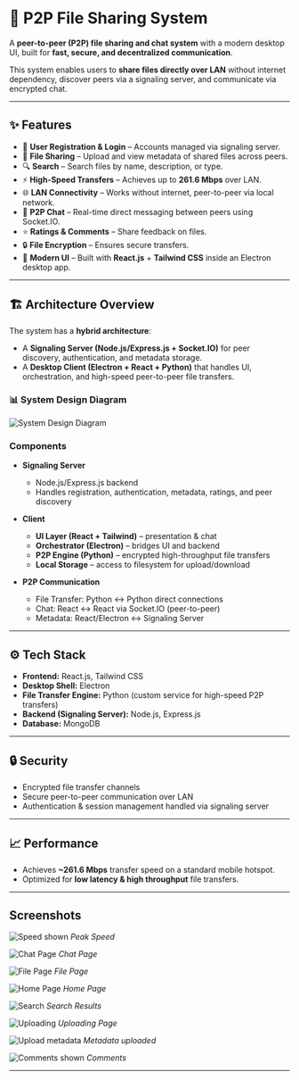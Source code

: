 # 📂 P2P File Sharing System

A **peer-to-peer (P2P) file sharing and chat system** with a modern desktop UI, built for **fast, secure, and decentralized communication**.

This system enables users to **share files directly over LAN** without internet dependency, discover peers via a signaling server, and communicate via encrypted chat.

---

## ✨ Features

* 🔐 **User Registration & Login** – Accounts managed via signaling server.
* 📁 **File Sharing** – Upload and view metadata of shared files across peers.
* 🔍 **Search** – Search files by name, description, or type.
* ⚡ **High-Speed Transfers** – Achieves up to **261.6 Mbps** over LAN.
* 🌐 **LAN Connectivity** – Works without internet, peer-to-peer via local network.
* 💬 **P2P Chat** – Real-time direct messaging between peers using Socket.IO.
* ⭐ **Ratings & Comments** – Share feedback on files.
* 🔒 **File Encryption** – Ensures secure transfers.
* 🎨 **Modern UI** – Built with **React.js** + **Tailwind CSS** inside an Electron desktop app.

---

## 🏗️ Architecture Overview

The system has a **hybrid architecture**:

* A **Signaling Server (Node.js/Express.js + Socket.IO)** for peer discovery, authentication, and metadata storage.
* A **Desktop Client (Electron + React + Python)** that handles UI, orchestration, and high-speed peer-to-peer file transfers.

### 📊 System Design Diagram

![System Design Diagram](https://res.cloudinary.com/dcij8s42h/image/upload/v1757491017/Screenshot_2025-09-10_at_1.26.18_PM_yabopa.png)

### Components

* **Signaling Server**

  * Node.js/Express.js backend
  * Handles registration, authentication, metadata, ratings, and peer discovery

* **Client**

  * **UI Layer (React + Tailwind)** – presentation & chat
  * **Orchestrator (Electron)** – bridges UI and backend
  * **P2P Engine (Python)** – encrypted high-throughput file transfers
  * **Local Storage** – access to filesystem for upload/download

* **P2P Communication**

  * File Transfer: Python ↔ Python direct connections
  * Chat: React ↔ React via Socket.IO (peer-to-peer)
  * Metadata: React/Electron ↔ Signaling Server

---

## ⚙️ Tech Stack

* **Frontend:** React.js, Tailwind CSS
* **Desktop Shell:** Electron
* **File Transfer Engine:** Python (custom service for high-speed P2P transfers)
* **Backend (Signaling Server):** Node.js, Express.js
* **Database:** MongoDB
---
## 🔒 Security

* Encrypted file transfer channels
* Secure peer-to-peer communication over LAN
* Authentication & session management handled via signaling server

---

## 📈 Performance

* Achieves **\~261.6 Mbps** transfer speed on a standard mobile hotspot.
* Optimized for **low latency & high throughput** file transfers.

---
## Screenshots

![Speed shown](https://res.cloudinary.com/da7nnqjzz/image/upload/v1741167734/Screenshot_28_jm137r.png)
*Peak Speed*

![Chat Page](https://res.cloudinary.com/da7nnqjzz/image/upload/v1741167726/Screenshot_21_u6ueoi.png)
*Chat Page*

![File Page](https://res.cloudinary.com/da7nnqjzz/image/upload/v1741167726/Screenshot_20_bs8ul2.png)
*File Page*

![Home Page](https://res.cloudinary.com/da7nnqjzz/image/upload/v1741167724/Screenshot_16_cg1uui.png)
*Home Page*

![Search](https://res.cloudinary.com/da7nnqjzz/image/upload/v1741167721/Screenshot_17_i66c7a.png)
*Search Results*

![Uploading](https://res.cloudinary.com/da7nnqjzz/image/upload/v1741167722/Screenshot_14_oecmic.png)
*Uploading Page*

![Upload metadata](https://res.cloudinary.com/da7nnqjzz/image/upload/v1741167721/Screenshot_15_pllgiw.png)
*Metadata uploaded*

![Comments shown](https://res.cloudinary.com/da7nnqjzz/image/upload/v1741167720/Screenshot_13_kkciny.png)
*Comments*


---



